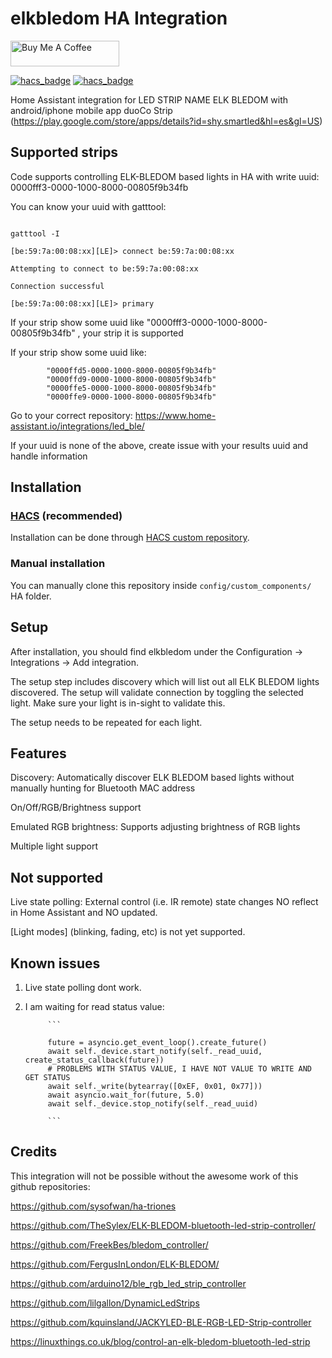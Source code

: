 # elkbledom HA Integration

<a href="https://www.buymeacoffee.com/davecoderuiz" target="_blank"><img src="https://cdn.buymeacoffee.com/buttons/default-orange.png" alt="Buy Me A Coffee" height="41" width="174"></a>

[![hacs_badge](https://img.shields.io/badge/HACS-Default-41BDF5.svg)](https://github.com/hacs/integration)
[![hacs_badge](https://img.shields.io/badge/HACS-Custom-41BDF5.svg)](https://github.com/hacs/integration)

Home Assistant integration for LED STRIP NAME ELK BLEDOM with android/iphone mobile app duoCo Strip (https://play.google.com/store/apps/details?id=shy.smartled&hl=es&gl=US)

## Supported strips

Code supports controlling ELK-BLEDOM based lights in HA with write uuid: 0000fff3-0000-1000-8000-00805f9b34fb

You can know your uuid with gatttool:

```

gatttool -I

[be:59:7a:00:08:xx][LE]> connect be:59:7a:00:08:xx

Attempting to connect to be:59:7a:00:08:xx

Connection successful

[be:59:7a:00:08:xx][LE]> primary

```

If your strip show some uuid like "0000fff3-0000-1000-8000-00805f9b34fb" , your strip it is supported

If your strip show some uuid like:

            "0000ffd5-0000-1000-8000-00805f9b34fb"
            "0000ffd9-0000-1000-8000-00805f9b34fb"
            "0000ffe5-0000-1000-8000-00805f9b34fb"
            "0000ffe9-0000-1000-8000-00805f9b34fb"
            
Go to your correct repository: https://www.home-assistant.io/integrations/led_ble/

If your uuid is none of the above, create issue with your results uuid and handle information

## Installation

### [HACS](https://hacs.xyz/) (recommended)

Installation can be done through [HACS custom repository](https://hacs.xyz/docs/faq/custom_repositories).

### Manual installation

You can manually clone this repository inside `config/custom_components/` HA folder.

## Setup

After installation, you should find elkbledom under the Configuration -> Integrations -> Add integration.

The setup step includes discovery which will list out all ELK BLEDOM lights discovered. The setup will validate connection by toggling the selected light. Make sure your light is in-sight to validate this.

The setup needs to be repeated for each light.

## Features
Discovery: Automatically discover ELK BLEDOM based lights without manually hunting for Bluetooth MAC address

On/Off/RGB/Brightness support

Emulated RGB brightness: Supports adjusting brightness of RGB lights

Multiple light support

## Not supported

Live state polling: External control (i.e. IR remote) state changes NO reflect in Home Assistant and NO updated.

[Light modes] (blinking, fading, etc) is not yet supported.

## Known issues

1. Live state polling dont work.

3. I am waiting for read status value:

            ```
            
            future = asyncio.get_event_loop().create_future()
            await self._device.start_notify(self._read_uuid, create_status_callback(future))
            # PROBLEMS WITH STATUS VALUE, I HAVE NOT VALUE TO WRITE AND GET STATUS
            await self._write(bytearray([0xEF, 0x01, 0x77]))
            await asyncio.wait_for(future, 5.0)
            await self._device.stop_notify(self._read_uuid)
            
            ```

## Credits
This integration will not be possible without the awesome work of this github repositories:

https://github.com/sysofwan/ha-triones

https://github.com/TheSylex/ELK-BLEDOM-bluetooth-led-strip-controller/

https://github.com/FreekBes/bledom_controller/

https://github.com/FergusInLondon/ELK-BLEDOM/

https://github.com/arduino12/ble_rgb_led_strip_controller

https://github.com/lilgallon/DynamicLedStrips

https://github.com/kquinsland/JACKYLED-BLE-RGB-LED-Strip-controller

https://linuxthings.co.uk/blog/control-an-elk-bledom-bluetooth-led-strip
